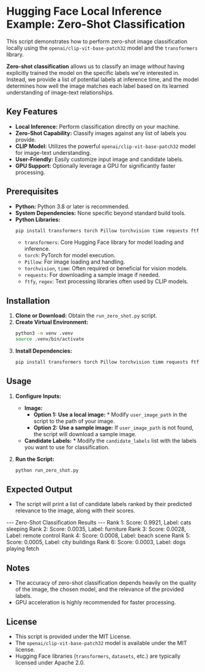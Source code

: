 # Hugging Face Local Inference Example: Zero-Shot Classification

This script demonstrates how to perform zero-shot image classification locally using the `openai/clip-vit-base-patch32` model and the `transformers` library. 

**Zero-shot classification** allows us to classify an image *without* having explicitly trained the model on the specific labels we're interested in. Instead, we provide a list of potential labels at inference time, and the model determines how well the image matches each label based on its learned understanding of image-text relationships.

## Key Features

* **Local Inference:** Perform classification directly on your machine.
* **Zero-Shot Capability:** Classify images against any list of labels you provide.
* **CLIP Model:** Utilizes the powerful `openai/clip-vit-base-patch32` model for image-text understanding.
* **User-Friendly:** Easily customize input image and candidate labels.
* **GPU Support:** Optionally leverage a GPU for significantly faster processing.

## Prerequisites

* **Python:** Python 3.8 or later is recommended.
* **System Dependencies:** None specific beyond standard build tools.
* **Python Libraries:**
    ```bash
    pip install transformers torch Pillow torchvision timm requests ftfy regex
    ```
    * `transformers`: Core Hugging Face library for model loading and inference.
    * `torch`: PyTorch for model execution.
    * `Pillow`: For image loading and handling.
    * `torchvision`, `timm`: Often required or beneficial for vision models.
    * `requests`: For downloading a sample image if needed.
    * `ftfy`, `regex`: Text processing libraries often used by CLIP models.

## Installation

1. **Clone or Download:** Obtain the `run_zero_shot.py` script.
2. **Create Virtual Environment:**
    ```bash
    python3 -m venv .venv
    source .venv/bin/activate 
    ```
3. **Install Dependencies:**
    ```bash
    pip install transformers torch Pillow torchvision timm requests ftfy regex
    ```

## Usage

1. **Configure Inputs:**
    * **Image:**
        * **Option 1:** **Use a local image:** * Modify `user_image_path` in the script to the path of your image.
        * **Option 2:** **Use a sample image:** If `user_image_path` is not found, the script will download a sample image.
    * **Candidate Labels:** * Modify the `candidate_labels` list with the labels you want to use for classification.

2. **Run the Script:**
    ```bash
    python run_zero_shot.py
    ```

## Expected Output

* The script will print a list of candidate labels ranked by their predicted relevance to the image, along with their scores. 

--- Zero-Shot Classification Results --- Rank 1: Score: 0.9921, Label: cats sleeping Rank 2: Score: 0.0035, Label: furniture Rank 3: Score: 0.0028, Label: remote control Rank 4: Score: 0.0008, Label: beach scene Rank 5: Score: 0.0005, Label: city buildings Rank 6: Score: 0.0003, Label: dogs playing fetch

## Notes

* The accuracy of zero-shot classification depends heavily on the quality of the image, the chosen model, and the relevance of the provided labels.
* GPU acceleration is highly recommended for faster processing.

## License

* This script is provided under the MIT License.
* The `openai/clip-vit-base-patch32` model is available under the MIT license.
* Hugging Face libraries (`transformers`, `datasets`, etc.) are typically licensed under Apache 2.0. 